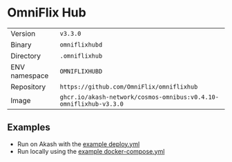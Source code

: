 # OmniFlix Hub

| | |
|---|---|
|Version|`v3.3.0`|
|Binary|`omniflixhubd`|
|Directory|`.omniflixhub`|
|ENV namespace|`OMNIFLIXHUBD`|
|Repository|`https://github.com/OmniFlix/omniflixhub`|
|Image|`ghcr.io/akash-network/cosmos-omnibus:v0.4.10-omniflixhub-v3.3.0`|

## Examples

- Run on Akash with the [example deploy.yml](./deploy.yml)
- Run locally using the [example docker-compose.yml](./docker-compose.yml)
